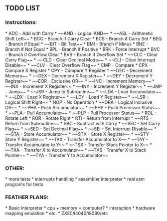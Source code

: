 <h2>TODO LIST</h2>

<h3>Instructions:</h3>
* ADC - Add with Carry
* ~~AND - Logical AND~~
* ~~ASL - Arithmetic Shift Left~~
* BCC - Branch if Carry Clear
* BCS - Branch if Carry Set
* BEQ - Branch if Equal
* ~~BIT - Bit Test~~
* BMI - Branch if Minus
* BNE - Branch if Not Equal
* BPL - Branch if Positive
* BRK - Force Interrupt
* BVC - Branch if Overflow Clear
* BVS - Branch if Overflow Set
* ~~CLC - Clear Carry Flag~~
* ~~CLD - Clear Decimal Mode~~
* ~~CLI - Clear Interrupt Disable~~
* ~~CLV - Clear Overflow Flag~~
* CMP - Compare
* CPX - Compare X Register
* CPY - Compare Y Register
* ~~DEC - Decrement Memory~~
* ~~DEX - Decrement X Register~~
* ~~DEY - Decrement Y Register~~
* ~~EOR - Exclusive OR~~
* ~~INC - Increment Memory~~
* ~~INX - Increment X Register~~
* ~~INY - Increment Y Register~~
* ~~JMP - Jump~~
* ~~JSR - Jump to Subroutine~~
* ~~LDA - Load Accumulator~~
* ~~LDX - Load X Register~~
* ~~LDY - Load Y Register~~
* ~~LSR - Logical Shift Right~~
* NOP - No Operation
* ~~ORA - Logical Inclusive OR~~
* ~~PHA - Push Accumulator~~
* ~~PHP - Push Processor Status~~
* ~~PLA - Pull Accumulator~~
* ~~PLP - Pull Processor Status~~
* ROL - Rotate Left
* ROR - Rotate Right
* RTI - Return from Interrupt
* ~~RTS - Return from Subroutine~~
* SBC - Subtract with Carry
* ~~SEC - Set Carry Flag~~
* ~~SED - Set Decimal Flag~~
* ~~SEI - Set Interrupt Disable~~
* ~~STA - Store Accumulator~~
* ~~STX - Store X Register~~
* ~~STY - Store Y Register~~
* ~~TAX - Transfer Accumulator to X~~
* ~~TAY - Transfer Accumulator to Y~~
* ~~TSX - Transfer Stack Pointer to X~~
* ~~TXA - Transfer X to Accumulator~~
* ~~TXS - Transfer X to Stack Pointer~~
* ~~TYA - Transfer Y to Accumulator~~

<h3>OTHER:</h3>
* more tests
* interrupts handling
* assembler interpreter
* real asm programs for tests

<h3>FEATHER PLANS:</h3>
* Basic interpreter
* cpu + memory = computer?
    * interaction
    * hardware mapping emulation
    * etc.
* ZX80/i4040/i8080/etc